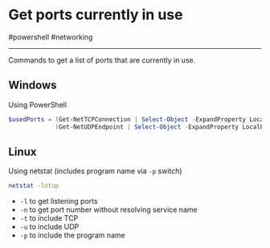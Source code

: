 # Get ports currently in use

#powershell #networking

-----

Commands to get a list of ports that are currently in use.

## Windows 

Using PowerShell

```powershell  
$usedPorts = (Get-NetTCPConnection | Select-Object -ExpandProperty LocalPort) + 
             (Get-NetUDPEndpoint | Select-Object -ExpandProperty LocalPort)
```

## Linux

Using netstat (includes program name via `-p` switch)

```bash 
netstat -lntup
```

- `-l` to get listening ports 
- `-n` to get port number without resolving service name
- `-t` to include TCP 
- `-u` to include UDP 
- `-p` to include the program name 



